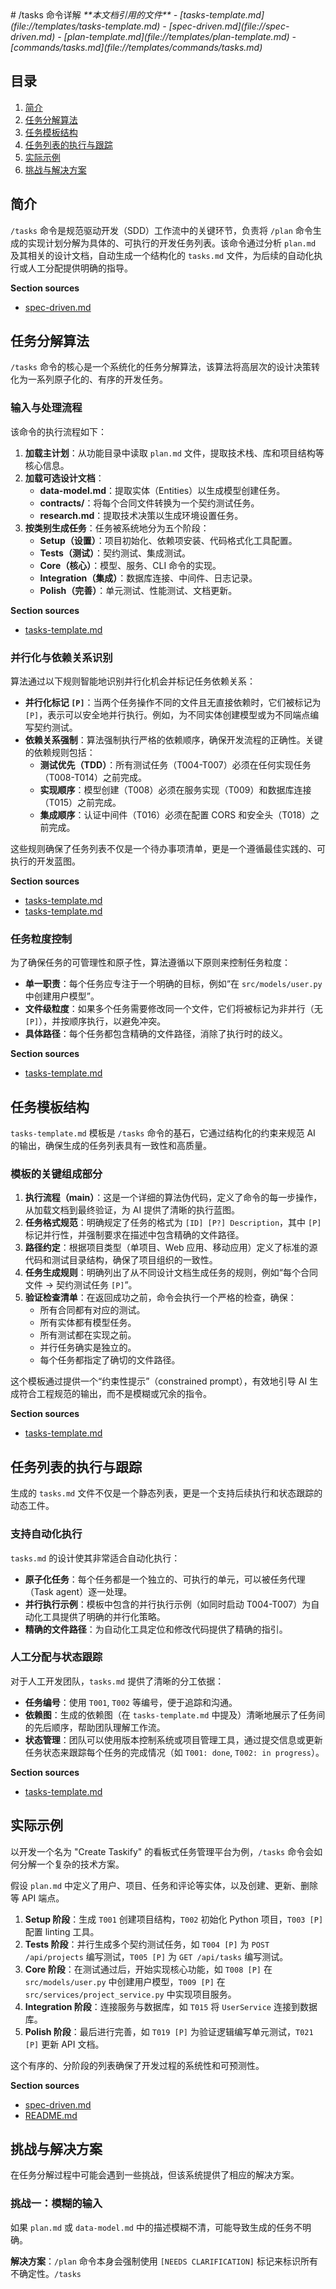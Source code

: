<docs>
# /tasks 命令详解

<cite>
**本文档引用的文件**
- [tasks-template.md](file://templates/tasks-template.md)
- [spec-driven.md](file://spec-driven.md)
- [plan-template.md](file://templates/plan-template.md)
- [commands/tasks.md](file://templates/commands/tasks.md)
</cite>

## 目录
1. [简介](#简介)
2. [任务分解算法](#任务分解算法)
3. [任务模板结构](#任务模板结构)
4. [任务列表的执行与跟踪](#任务列表的执行与跟踪)
5. [实际示例](#实际示例)
6. [挑战与解决方案](#挑战与解决方案)

## 简介

`/tasks` 命令是规范驱动开发（SDD）工作流中的关键环节，负责将 `/plan` 命令生成的实现计划分解为具体的、可执行的开发任务列表。该命令通过分析 `plan.md` 及其相关的设计文档，自动生成一个结构化的 `tasks.md` 文件，为后续的自动化执行或人工分配提供明确的指导。

**Section sources**
- [spec-driven.md](file://spec-driven.md#L95-L103)

## 任务分解算法

`/tasks` 命令的核心是一个系统化的任务分解算法，该算法将高层次的设计决策转化为一系列原子化的、有序的开发任务。

### 输入与处理流程

该命令的执行流程如下：
1.  **加载主计划**：从功能目录中读取 `plan.md` 文件，提取技术栈、库和项目结构等核心信息。
2.  **加载可选设计文档**：
    *   **data-model.md**：提取实体（Entities）以生成模型创建任务。
    *   **contracts/**：将每个合同文件转换为一个契约测试任务。
    *   **research.md**：提取技术决策以生成环境设置任务。
3.  **按类别生成任务**：任务被系统地分为五个阶段：
    *   **Setup（设置）**：项目初始化、依赖项安装、代码格式化工具配置。
    *   **Tests（测试）**：契约测试、集成测试。
    *   **Core（核心）**：模型、服务、CLI 命令的实现。
    *   **Integration（集成）**：数据库连接、中间件、日志记录。
    *   **Polish（完善）**：单元测试、性能测试、文档更新。

**Section sources**
- [tasks-template.md](file://templates/tasks-template.md#L0-L42)

### 并行化与依赖关系识别

算法通过以下规则智能地识别并行化机会并标记任务依赖关系：
*   **并行化标记 `[P]`**：当两个任务操作不同的文件且无直接依赖时，它们被标记为 `[P]`，表示可以安全地并行执行。例如，为不同实体创建模型或为不同端点编写契约测试。
*   **依赖关系强制**：算法强制执行严格的依赖顺序，确保开发流程的正确性。关键的依赖规则包括：
    *   **测试优先（TDD）**：所有测试任务（T004-T007）必须在任何实现任务（T008-T014）之前完成。
    *   **实现顺序**：模型创建（T008）必须在服务实现（T009）和数据库连接（T015）之前完成。
    *   **集成顺序**：认证中间件（T016）必须在配置 CORS 和安全头（T018）之前完成。

这些规则确保了任务列表不仅是一个待办事项清单，更是一个遵循最佳实践的、可执行的开发蓝图。

**Section sources**
- [tasks-template.md](file://templates/tasks-template.md#L0-L42)
- [tasks-template.md](file://templates/tasks-template.md#L99-L117)

### 任务粒度控制

为了确保任务的可管理性和原子性，算法遵循以下原则来控制任务粒度：
*   **单一职责**：每个任务应专注于一个明确的目标，例如“在 `src/models/user.py` 中创建用户模型”。
*   **文件级粒度**：如果多个任务需要修改同一个文件，它们将被标记为非并行（无 `[P]`），并按顺序执行，以避免冲突。
*   **具体路径**：每个任务都包含精确的文件路径，消除了执行时的歧义。

**Section sources**
- [tasks-template.md](file://templates/tasks-template.md#L0-L42)

## 任务模板结构

`tasks-template.md` 模板是 `/tasks` 命令的基石，它通过结构化的约束来规范 AI 的输出，确保生成的任务列表具有一致性和高质量。

### 模板的关键组成部分

1.  **执行流程（main）**：这是一个详细的算法伪代码，定义了命令的每一步操作，从加载文档到最终验证，为 AI 提供了清晰的执行蓝图。
2.  **任务格式规范**：明确规定了任务的格式为 `[ID] [P?] Description`，其中 `[P]` 标记并行性，并强制要求在描述中包含精确的文件路径。
3.  **路径约定**：根据项目类型（单项目、Web 应用、移动应用）定义了标准的源代码和测试目录结构，确保了项目组织的一致性。
4.  **任务生成规则**：明确列出了从不同设计文档生成任务的规则，例如“每个合同文件 → 契约测试任务 `[P]`”。
5.  **验证检查清单**：在返回成功之前，命令会执行一个严格的检查，确保：
    *   所有合同都有对应的测试。
    *   所有实体都有模型任务。
    *   所有测试都在实现之前。
    *   并行任务确实是独立的。
    *   每个任务都指定了确切的文件路径。

这个模板通过提供一个“约束性提示”（constrained prompt），有效地引导 AI 生成符合工程规范的输出，而不是模糊或冗余的指令。

**Section sources**
- [tasks-template.md](file://templates/tasks-template.md#L0-L126)

## 任务列表的执行与跟踪

生成的 `tasks.md` 文件不仅是一个静态列表，更是一个支持后续执行和状态跟踪的动态工件。

### 支持自动化执行

`tasks.md` 的设计使其非常适合自动化执行：
*   **原子化任务**：每个任务都是一个独立的、可执行的单元，可以被任务代理（Task agent）逐一处理。
*   **并行执行示例**：模板中包含的并行执行示例（如同时启动 T004-T007）为自动化工具提供了明确的并行化策略。
*   **精确的文件路径**：为自动化工具定位和修改代码提供了精确的指引。

### 人工分配与状态跟踪

对于人工开发团队，`tasks.md` 提供了清晰的分工依据：
*   **任务编号**：使用 `T001`, `T002` 等编号，便于追踪和沟通。
*   **依赖图**：生成的依赖图（在 `tasks-template.md` 中提及）清晰地展示了任务间的先后顺序，帮助团队理解工作流。
*   **状态管理**：团队可以使用版本控制系统或项目管理工具，通过提交信息或更新任务状态来跟踪每个任务的完成情况（如 `T001: done`, `T002: in progress`）。

**Section sources**
- [tasks-template.md](file://templates/tasks-template.md#L0-L126)

## 实际示例

以开发一个名为 "Create Taskify" 的看板式任务管理平台为例，`/tasks` 命令会如何分解一个复杂的技术方案。

假设 `plan.md` 中定义了用户、项目、任务和评论等实体，以及创建、更新、删除等 API 端点。

1.  **Setup 阶段**：生成 `T001` 创建项目结构，`T002` 初始化 Python 项目，`T003 [P]` 配置 linting 工具。
2.  **Tests 阶段**：并行生成多个契约测试任务，如 `T004 [P]` 为 `POST /api/projects` 编写测试，`T005 [P]` 为 `GET /api/tasks` 编写测试。
3.  **Core 阶段**：在测试通过后，开始实现核心功能，如 `T008 [P]` 在 `src/models/user.py` 中创建用户模型，`T009 [P]` 在 `src/services/project_service.py` 中实现项目服务。
4.  **Integration 阶段**：连接服务与数据库，如 `T015` 将 `UserService` 连接到数据库。
5.  **Polish 阶段**：最后进行完善，如 `T019 [P]` 为验证逻辑编写单元测试，`T021 [P]` 更新 API 文档。

这个有序的、分阶段的列表确保了开发过程的系统性和可预测性。

**Section sources**
- [spec-driven.md](file://spec-driven.md#L236-L253)
- [README.md](file://README.md#L254-L292)

## 挑战与解决方案

在任务分解过程中可能会遇到一些挑战，但该系统提供了相应的解决方案。

### 挑战一：模糊的输入

如果 `plan.md` 或 `data-model.md` 中的描述模糊不清，可能导致生成的任务不明确。

**解决方案**：`/plan` 命令本身会强制使用 `[NEEDS CLARIFICATION]` 标记来标识所有不确定性。`/tasks`